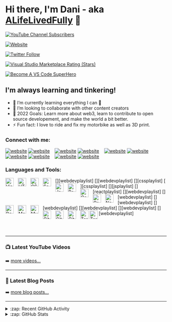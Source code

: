 # Hi there, I'm Dani - aka [ALifeLivedFully][youtube] 👋 

[![YouTube Channel Subscribers](https://img.shields.io/youtube/channel/subscribers/UCDCHcqyeQgJ-jVSd6VJkbCw?logo=youtube&logoColor=red&style=for-the-badge)][youtube]

[![Website](https://img.shields.io/website?label=ALifeLivedFully.com&style=for-the-badge&url=https%3A%2F%2FALifeLivedFully.com)](https://ALifeLivedFully.com)

[![Twitter Follow](https://img.shields.io/twitter/follow/ALifeLivedFully?color=1DA1F2&logo=twitter&style=for-the-badge)](https://twitter.com/intent/follow?original_referer=https%3A%2F%2Fgithub.com%2FALifeLivedFully&screen_name=ALifeLivedFully)

[![Visual Studio Marketplace Rating (Stars)](https://img.shields.io/visual-studio-marketplace/stars/ALifeLivedFully.ALifeLivedFully-theme?label=ALifeLivedFully%20VS%20Code%20Theme&logo=visualstudiocode&logoColor=ff652f&style=for-the-badge)](https://marketplace.visualstudio.com/items?itemName=ALifeLivedFully.ALifeLivedFully-theme)

[![Become A VS Code SuperHero](https://img.shields.io/badge/-Become%20A%20VS%20Code%20SuperHero%20%E2%86%92-gray.svg?colorB=ff652f&style=for-the-badge)](https://vsCodeHero.com)


## I'm always learning and tinkering!

- 🌱 I’m currently learning everything I can 🥰
- 👯 I’m looking to collaborate with other content creators
- 🥅 2022 Goals: Learn more about web3, learn to contribute to open source developement, and make the world a bit better.
- ⚡ Fun fact: I love to ride and fix my motorbike as well as 3D print.

### Connect with me:

[![website](./img/globe-light.svg)](https://ALifeLivedFully.com#gh-light-mode-only)
[![website](./img/globe-dark.svg)](https://ALifeLivedFully.com#gh-dark-mode-only)
&nbsp;&nbsp;
[![website](./img/youtube-light.svg)](https://youtube.com/ALifeLivedFully#gh-light-mode-only)
[![website](./img/youtube-dark.svg)](https://youtube.com/ALifeLivedFully#gh-dark-mode-only)
&nbsp;&nbsp;
[![website](./img/twitter-light.svg)](https://twitter.com/ALifeLivedFully#gh-light-mode-only)
[![website](./img/twitter-dark.svg)](https://twitter.com/ALifeLivedFully#gh-dark-mode-only)
&nbsp;&nbsp;
[![website](./img/linkedin-light.svg)](https://linkedin.com/in/ALifeLivedFully#gh-light-mode-only)
[![website](./img/linkedin-dark.svg)](https://linkedin.com/in/ALifeLivedFully#gh-dark-mode-only)
&nbsp;&nbsp;
[![website](./img/instagram-light.svg)](https://instagram.com/ALifeLivedFully#gh-light-mode-only)
[![website](./img/instagram-dark.svg)](https://instagram.com/ALifeLivedFully#gh-dark-mode-only)

### Languages and Tools:

[<img align="left" alt="Visual Studio Code" width="26px" src="https://cdn.jsdelivr.net/gh/devicons/devicon/icons/vscode/vscode-original.svg" style="padding-right:10px;" />][webdevplaylist]
[<img align="left" alt="HTML5" width="26px" src="https://cdn.jsdelivr.net/gh/devicons/devicon/icons/html5/html5-original.svg" style="padding-right:10px;" />][webdevplaylist]
[<img align="left" alt="CSS3" width="26px" src="https://cdn.jsdelivr.net/gh/devicons/devicon/icons/css3/css3-original.svg" style="padding-right:10px;" />][cssplaylist]
[<img align="left" alt="Sass" width="26px" src="https://cdn.jsdelivr.net/gh/devicons/devicon/icons/sass/sass-original.svg" style="padding-right:10px;" />][cssplaylist]
[<img align="left" alt="JavaScript" width="26px" src="https://cdn.jsdelivr.net/gh/devicons/devicon/icons/javascript/javascript-original.svg" style="padding-right:10px;" />][jsplaylist]
[<img align="left" alt="React" width="26px" src="https://cdn.jsdelivr.net/gh/devicons/devicon/icons/react/react-original.svg" style="padding-right:10px;" />][reactplaylist]
[<img align="left" alt="Gatsby" width="26px" src="https://cdn.jsdelivr.net/gh/devicons/devicon/icons/gatsby/gatsby-original.svg" style="padding-right:10px;" />][webdevplaylist]
[<img align="left" alt="GraphQL" width="26px" src="https://cdn.jsdelivr.net/gh/devicons/devicon/icons/graphql/graphql-plain.svg" style="padding-right:10px;" />][webdevplaylist]
[<img align="left" alt="Node.js" width="26px" src="https://cdn.jsdelivr.net/gh/devicons/devicon/icons/nodejs/nodejs-original.svg" style="padding-right:10px;" />][webdevplaylist]
[<img align="left" alt="Deno" width="26px" src="./img/deno-light.svg" style="padding-right:10px;" />][webdevplaylist]
[<img align="left" alt="MongoDB" width="26px" src="https://cdn.jsdelivr.net/gh/devicons/devicon/icons/mongodb/mongodb-original.svg" style="padding-right:10px;" />][webdevplaylist]
[<img align="left" alt="MySQL" width="26px" src="https://cdn.jsdelivr.net/gh/devicons/devicon/icons/mysql/mysql-original.svg" style="padding-right:10px;" />][webdevplaylist]
[<img align="left" alt="Git" width="26px" src="https://cdn.jsdelivr.net/gh/devicons/devicon/icons/git/git-original.svg" style="padding-right:10px;" />][webdevplaylist]
[<img align="left" alt="GitHub" width="26px" src="https://user-images.githubusercontent.com/3369400/139447912-e0f43f33-6d9f-45f8-be46-2df5bbc91289.png" style="padding-right:10px;" />](https://www.youtube.com/playlist?list=PLkwxH9e_vrAJ0WbEsFA9W3I1W-g_BTsbt#gh-dark-mode-only)
[<img align="left" alt="GitHub" width="26px" src="https://user-images.githubusercontent.com/3369400/139448065-39a229ba-4b06-434b-bc67-616e2ed80c8f.png" style="padding-right:10px;" />](https://www.youtube.com/playlist?list=PLkwxH9e_vrAJ0WbEsFA9W3I1W-g_BTsbt#gh-light-mode-only)
[<img align="left" alt="Terminal" width="26px" src="./img/terminal-light.svg" />](https://www.youtube.com/playlist?list=PLkwxH9e_vrAJ0WbEsFA9W3I1W-g_BTsbt#gh-light-mode-only)
[<img align="left" alt="Terminal" width="26px" src="./img/terminal-dark.svg" />](https://www.youtube.com/playlist?list=PLkwxH9e_vrAJ0WbEsFA9W3I1W-g_BTsbt#gh-dark-mode-only)

<br />
<br />

---

### 📺 Latest YouTube Videos

<!-- YOUTUBE:START -->
<!-- YOUTUBE:END -->

➡️ [more videos...](https://youtube.com/ALifeLivedFully)

---

### 📕 Latest Blog Posts

<!-- BLOG-POST-LIST:START -->
<!-- BLOG-POST-LIST:END -->

➡️ [more blog posts...](https://Blog.ALifeLivedFully.com)

---

<details>
  <summary>:zap: Recent GitHub Activity</summary>
  
<!--START_SECTION:activity-->
<!--END_SECTION:activity-->

</details>

<details>
  <summary>:zap: GitHub Stats</summary>

  <img align="left" alt="ALifeLivedFully's GitHub Stats" src="https://github-readme-stats.vercel.app/api?username=ALifeLivedFully&show_icons=true&hide_border=false&title_color=ff652f&icon_color=FFE400&bg_color=09131B&text_color=ffffff&border_color=0c1a25" />

</details>

[website]: https://ALifeLivedFully.com
[twitter]: https://twitter.com/ALifeLivedFully
[youtube]: https://youtube.com/ALifeLivedFully
[instagram]: https://instagram.com/ALifeLivedFully
[linkedin]: https://linkedin.com/in/ALifeLivedFully
